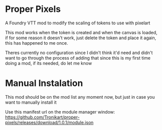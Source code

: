 # Proper Pixels
A Foundry VTT mod to modify the scaling of tokens to use with pixelart

This mod works when the token is created and when the canvas is loaded, if for some reason it doesn't work, just delete the token and place it again, this has happened to me once.

Theres currently no configuration since I didn't think it'd need and didn't want to go through the process of adding that since this is my first time doing a mod, if its needed, do let me know

# Manual Instalation

This mod should be on the mod list any moment now, but just in case you want to manually install it

Use this manifest url on the module manager window: https://github.com/Tronikart/proper-pixels/releases/download/1.0.1/module.json
